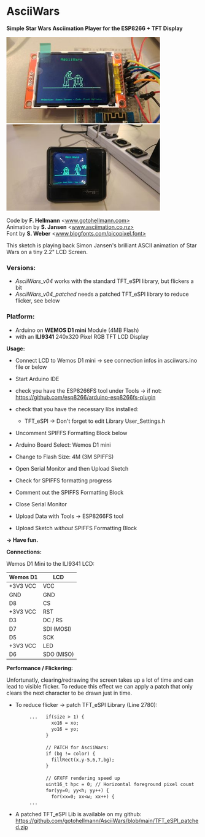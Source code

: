 # AsciiWars
**Simple Star Wars Asciimation Player for the ESP8266 + TFT Display**

![Breadboard](https://github.com/gotohellmann/AsciiWars/blob/main/images/image1.jpg) ![Projector](https://github.com/gotohellmann/AsciiWars/blob/main/images/image2.jpg) 


Code by        **F. Hellmann**  <www.gotohellmann.com>  
Animation by   **S. Jansen**    <www.asciimation.co.nz>  
Font by        **S. Weber**     <www.blogfonts.com/picopixel.font>  
 
 This sketch is playing back Simon Jansen's brilliant ASCII animation of 
 Star Wars on a tiny 2.2" LCD Screen. 

 ### Versions:
 
 - _AsciiWars_v04_  works with the standard TFT_eSPI library, but flickers a bit
 - _AsciiWars_v04_patched_  needs a patched TFT_eSPI library to reduce flicker, see below
 
 ### Platform:
 
 - Arduino on **WEMOS D1 mini** Module (4MB Flash)
 - with an **ILI9341** 240x320 Pixel RGB TFT LCD Display
 
 **Usage:**     
 
 - Connect LCD to Wemos D1 mini
   -> see connection infos in asciiwars.ino file or below
 - Start Arduino IDE
 - check you have the ESP8266FS tool under Tools
  -> if not: https://github.com/esp8266/arduino-esp8266fs-plugin
    
 - check that you have the necessary libs installed:
   - TFT_eSPI
      -> Don't forget to edit Library User_Settings.h
                 
 - Uncomment SPIFFS Formatting Block below
 - Arduino Board Select: Wemos D1 mini
 - Change to Flash Size: 4M (3M SPIFFS)
 - Open Serial Monitor and then Upload Sketch
 - Check for SPIFFS formatting progress
 - Comment out the SPIFFS Formatting Block
 
 - Close Serial Monitor 
 - Upload Data with Tools -> ESP8266FS tool
 - Upload Sketch _without_ SPIFFS Formatting Block
      
 **-> Have fun.**
 
 **Connections:**
 
 Wemos D1 Mini to the ILI9341 LCD:

 Wemos D1  |  LCD
-----------|------------
 +3V3 VCC  |  VCC
 GND       |  GND
 D8        |  CS
 +3V3 VCC  |  RST
 D3        |  DC / RS
 D7        |  SDI (MOSI)
 D5        |  SCK 
 +3V3 VCC  |  LED
 D6        |  SDO (MISO)

 **Performance / Flickering:**
 
 Unfortunatly, clearing/redrawing the screen takes up a lot of time and can lead to visible flicker.
 To reduce this effect we can apply a patch that only clears the next character to be drawn just in time.

 - To reduce flicker -> patch TFT_eSPI Library (Line 2780):
            
            ...   if(size > 1) {
                    xo16 = xo;
                    yo16 = yo;
                  }
            
                  // PATCH for AsciiWars:
                  if (bg != color) {
                    fillRect(x,y-5,6,7,bg);
                  }
                  
                  // GFXFF rendering speed up
                  uint16_t hpc = 0; // Horizontal foreground pixel count
                  for(yy=0; yy<h; yy++) {
                    for(xx=0; xx<w; xx++) {
            ...

  - A patched TFT_eSPI Lib is available on my github: 
  https://github.com/gotohellmann/AsciiWars/blob/main/TFT_eSPI_patched.zip
              
